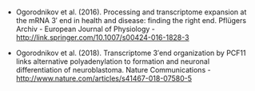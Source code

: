 <br>

- Ogorodnikov et al. (2016). Processing and transcriptome expansion at the mRNA 3′ end in health and disease: finding the right end. Pflügers Archiv - European Journal of Physiology - http://link.springer.com/10.1007/s00424-016-1828-3

- Ogorodnikov et al. (2018). Transcriptome 3′end organization by PCF11 links alternative polyadenylation to formation and neuronal differentiation of neuroblastoma. Nature Communications - http://www.nature.com/articles/s41467-018-07580-5

